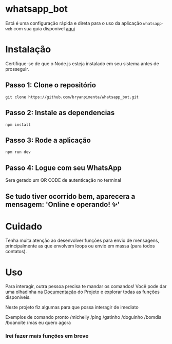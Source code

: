 # whatsapp_bot
Está é uma configuração rápida e direta para o uso da aplicação `whatsapp-web` com sua guia disponivel <a href='https://wwebjs.dev/guide/#installation'>aqui</a>

# Instalação
Certifique-se de que o Node.js esteja instalado em seu sistema antes de prosseguir.

## Passo 1: Clone o repositório
`git clone https://github.com/bryanpimenta/whatsapp_bot.git`

## Passo 2: Instale as dependencias
`npm install`

## Passo 3: Rode a aplicação
`npm run dev`

## Passo 4: Logue com seu WhatsApp

Sera gerado um QR CODE de autenticação no terminal

## Se tudo tiver ocorrido bem, aparecera a mensagem: 'Online e operando! ✨'

# Cuidado
Tenha muita atenção ao desenvolver funções para envio de mensagens, principalmente as que envolvem loops ou envio em massa (para todos contatos).

# Uso
Para interagir, outra pessoa precisa te mandar os comandos! 
Você pode dar uma olhadinha na <a href="https://docs.wwebjs.dev">Documentação</a> do Projeto e explorar todas as funções disponiveis.

Neste projeto fiz algumas para que possa interagir de imediato

Exemplos de comando pronto
/michelly
/ping
/gatinho
/doguinho
/bomdia
/boanoite
/mas eu quero agora

### Irei fazer mais funções em breve
